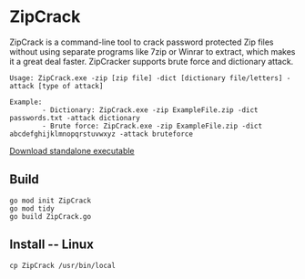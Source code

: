 # ZipCrack

ZipCrack is a command-line tool to crack password protected Zip files without using separate programs like 7zip or Winrar to extract, which makes it a great deal faster.
ZipCracker supports brute force and dictionary attack.

```
Usage: ZipCrack.exe -zip [zip file] -dict [dictionary file/letters] -attack [type of attack]

Example:
        - Dictionary: ZipCrack.exe -zip ExampleFile.zip -dict passwords.txt -attack dictionary
        - Brute force: ZipCrack.exe -zip ExampleFile.zip -dict abcdefghijklmnopqrstuvwxyz -attack bruteforce
```

[Download standalone executable](https://github.com/henriksb/ZipCrack/releases/download/1/ZipCrack.exe)

## Build

```
go mod init ZipCrack
go mod tidy
go build ZipCrack.go
```

## Install -- Linux

```
cp ZipCrack /usr/bin/local
```
